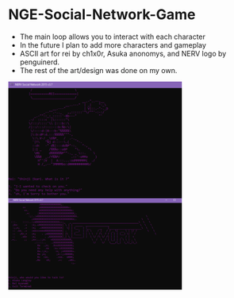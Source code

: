 # NGE-Social-Network-Game
- The main loop allows you to interact with each character
- In the future I plan to add more characters and gameplay
- ASCII art for rei by ch1x0r, Asuka anonomys, and NERV logo by penguinerd.
- The rest of the art/design was done on my own. 

<img
    align="center"
    src="/assets_md/rei.png"
    alt='"Rei" idk'
    width="350"
/>
<img
    align="left"
    src="/assets_md/title.png"
    alt='"the_title" idk'
    width="350"
/>



<!---
```diff

+ Currently playable

- Not much to do yet


```
--->
